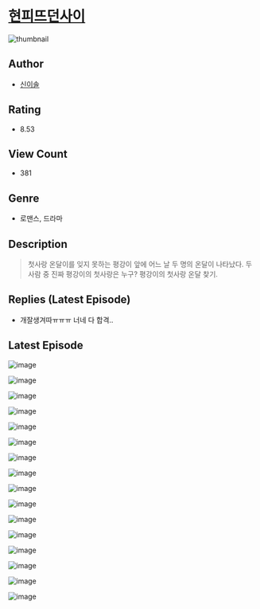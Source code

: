 # [현피뜨던사이](https://comic.naver.com/challenge/list?titleId=811030)
![thumbnail](https://image-comic.pstatic.net/user_contents_data/challenge_comic/2023/05/25/344107/upload_3546074959253484387_480x623.jpeg)

## Author
- [신이솔](https://comic.naver.com/artistTitle?id=344107)

## Rating
- 8.53

## View Count
- 381

## Genre
- 로맨스, 드라마

## Description
> 첫사랑 온달이를 잊지 못하는 평강이 앞에 어느 날 두 명의 온달이 나타났다. 두 사람 중 진짜 평강이의 첫사랑은 누구? 평강이의 첫사랑 온달 찾기.

## Replies (Latest Episode)
- 개잘생겨따ㅠㅠㅠ 너네 다 합격..

## Latest Episode
![image](https://image-comic.pstatic.net/user_contents_data/challenge_comic/2023/05/25/344107/upload_7004562177167352162.jpeg)

![image](https://image-comic.pstatic.net/user_contents_data/challenge_comic/2023/05/25/344107/upload_4051097134780473653.jpeg)

![image](https://image-comic.pstatic.net/user_contents_data/challenge_comic/2023/05/25/344107/upload_3762867646865367650.jpeg)

![image](https://image-comic.pstatic.net/user_contents_data/challenge_comic/2023/05/25/344107/upload_7221347606183895602.jpeg)

![image](https://image-comic.pstatic.net/user_contents_data/challenge_comic/2023/05/25/344107/upload_3919600847547479138.jpeg)

![image](https://image-comic.pstatic.net/user_contents_data/challenge_comic/2023/05/25/344107/upload_7378358970537817442.jpeg)

![image](https://image-comic.pstatic.net/user_contents_data/challenge_comic/2023/05/25/344107/upload_3546643226328905785.jpeg)

![image](https://image-comic.pstatic.net/user_contents_data/challenge_comic/2023/05/25/344107/upload_4050815680473280567.jpeg)

![image](https://image-comic.pstatic.net/user_contents_data/challenge_comic/2023/05/25/344107/upload_3977631980440543539.jpeg)

![image](https://image-comic.pstatic.net/user_contents_data/challenge_comic/2023/05/25/344107/upload_7004616272283722086.jpeg)

![image](https://image-comic.pstatic.net/user_contents_data/challenge_comic/2023/05/25/344107/upload_7075827057563821364.jpeg)

![image](https://image-comic.pstatic.net/user_contents_data/challenge_comic/2023/05/25/344107/upload_7004840362940380978.jpeg)

![image](https://image-comic.pstatic.net/user_contents_data/challenge_comic/2023/05/25/344107/upload_7004565686021350502.jpeg)

![image](https://image-comic.pstatic.net/user_contents_data/challenge_comic/2023/05/25/344107/upload_3618187309748532787.jpeg)

![image](https://image-comic.pstatic.net/user_contents_data/challenge_comic/2023/05/25/344107/upload_3834032669473137762.jpeg)

![image](https://image-comic.pstatic.net/user_contents_data/challenge_comic/2023/05/25/344107/upload_3760897549677900086.jpeg)
